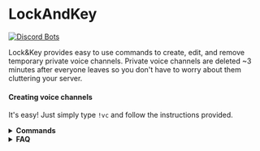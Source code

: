 # LockAndKey

[![Discord Bots](https://discordbots.org/api/widget/391977843229458443.svg)](https://discordbots.org/bot/391977843229458443)


Lock&Key provides easy to use commands to create, edit, and remove temporary private voice channels.
Private voice channels are deleted ~3 minutes after everyone leaves so you don't have to worry about them cluttering your server.
#### Creating voice channels
It's easy! Just simply type `!vc` and follow the instructions provided.

<details>
  <summary><b>Commands</b></summary>
  
  1. `!commands`: Shows this list.
  2. `!vc`: Provides information about how to create a voice channel.
  3. `!vc create`: Creates a voice channel provided that you don't already have one.
  4. `!vc invite @members`: Invites the mentioned users to your voice channel. 
  5. `!vc uninvite @members`: Removes the mentioned users from your voice channel.
  6. `!vc lock`: Makes your channel private.
  7. `!vc unlock`: Makes your channel public.
  8. `!vc create_category`: Creates a category that voice channels will be created in.
</details>

<details>
  <summary><b>FAQ</b></summary>
  
  <h2>Help I can't invite people!</h2>
  Make sure you are mentioning the user you wish to invite. Ex: !vc invite @Lock&Key
  
  <h2>Why do my channels get deleted?</h2>
  <p>The channels are temporary and get deleted if no one joins, or everyone leaves. 
  It is possible someone may be deleting your channel however.</p>
  
  <h2>My problem isn't listed here!</h2>
  <p>Please create an issue here.</p>
</details>

